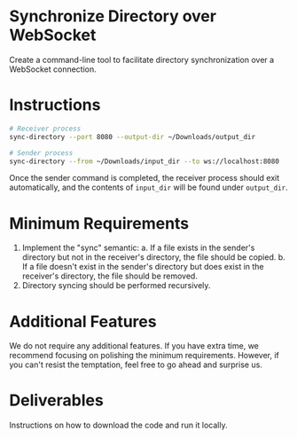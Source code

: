 # Synchronize Directory over WebSocket

Create a command-line tool to facilitate directory synchronization over a WebSocket connection.

# Instructions

```bash
# Receiver process
sync-directory --port 8080 --output-dir ~/Downloads/output_dir

# Sender process
sync-directory --from ~/Downloads/input_dir --to ws://localhost:8080
```

Once the sender command is completed, the receiver process should exit automatically, and the contents of `input_dir` will be found under `output_dir`.

# Minimum Requirements

1. Implement the "sync" semantic:
   a. If a file exists in the sender's directory but not in the receiver's directory, the file should be copied.
   b. If a file doesn't exist in the sender's directory but does exist in the receiver's directory, the file should be removed.
2. Directory syncing should be performed recursively.

# Additional Features

We do not require any additional features. If you have extra time, we recommend focusing on polishing the minimum requirements. However, if you can't resist the temptation, feel free to go ahead and surprise us.

# Deliverables

Instructions on how to download the code and run it locally.
